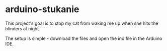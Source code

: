 # arduino-stukanie

This project's goal is to stop my cat from waking me up when she hits the blinders at night.

The setup is simple - download the files and open the ino file in the Arduino IDE.
